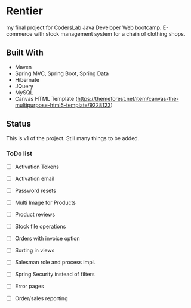 # Rentier

my final project for CodersLab Java Developer Web bootcamp. 
E-commerce with stock management system for a chain of 
clothing shops.

## Built With

* Maven
* Spring MVC, Spring Boot, Spring Data
* Hibernate
* JQuery
* MySQL
* Canvas HTML Template (https://themeforest.net/item/canvas-the-multipurpose-html5-template/9228123)

## Status

This is v1 of the project. Still many things to be added.

### ToDo list

- [ ] Activation Tokens
- [ ] Activation email
- [ ] Password resets
- [ ] Multi Image for Products
- [ ] Product reviews
- [ ] Stock file operations
- [ ] Orders with invoice option
- [ ] Sorting in views
- [ ] Salesman role and process impl.
- [ ] Spring Security instead of filters
- [ ] Error pages
- [ ] Order/sales reporting





